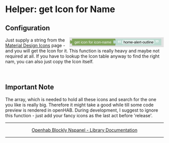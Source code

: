 # Helper: get Icon for Name

## Configuration

[<img src="img/blockLibrary_nspanel_helpers_getIconForName.png" align="right" width="300">](img/blockLibrary_nspanel_helpers_getIconForName.png)

Just supply a string from the [Material Design Icons](https://docs.nspanel.pky.eu/icon-cheatsheet.html) page - and you will get the Icon for it. This function is really heavy and maybe not required at all. If you have to lookup the Icon table anyway to find the right nam, you can also just copy the Icon itself.

<br clear="right"/>

## Important Note

The array, which is needed to hold all these icons and search for the one you like is really big. Therefore it might take a good while till some code preview is rendered in openHAB. During development, I suggest to ignore this function - just add your fancy icons as the last act before 'release'.

---

[<p style="text-align: center;">Openhab Blockly Nspanel - Library Documentation</p>](README.md)

---
